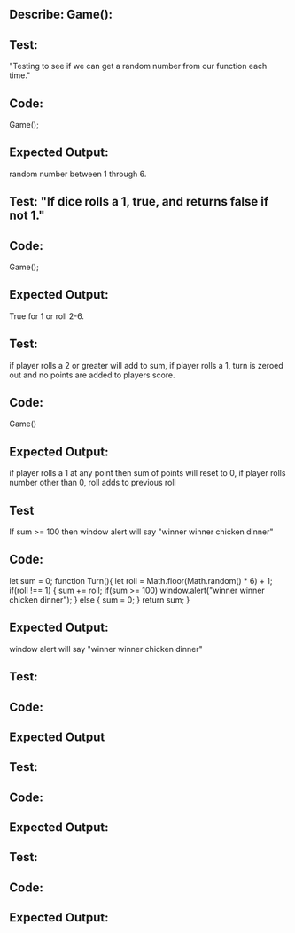 ## Describe: Game():

## Test: 
"Testing to see if we can get a random number from our function each time."
## Code: 
Game();
## Expected Output: 
random number between 1 through 6.

## Test: "If dice rolls a 1, true, and returns false if not 1."
## Code:
Game();
## Expected Output: 
True for 1 or roll 2-6.

## Test: 
if player rolls a 2 or greater will add to sum, if player rolls a 1, turn is zeroed out and no points are added to players score.
## Code: 
Game()
## Expected Output: 
if player rolls a 1 at any point then sum of points will reset to 0, if player rolls number other than 0, roll adds to previous roll

## Test
If sum >= 100 then window alert will say "winner winner chicken dinner" 
## Code:
let sum = 0;
function Turn(){
  let roll = Math.floor(Math.random() * 6) + 1;
    if(roll !== 1) {
      sum += roll;
        if(sum >= 100)
          window.alert("winner winner chicken dinner");
      }
    else {
      sum = 0;
      }
      return sum;
    } 

## Expected Output:
window alert will say "winner winner chicken dinner"

## Test:
## Code:
## Expected Output

## Test:
## Code:
## Expected Output:

## Test:
## Code:
## Expected Output: